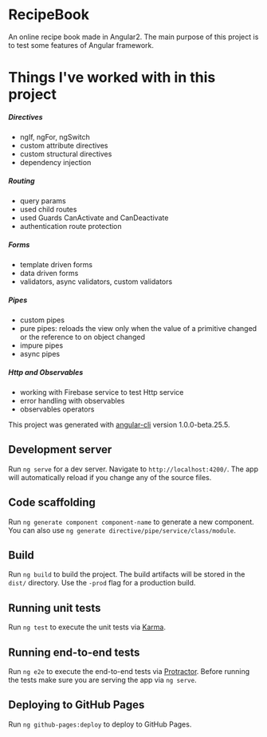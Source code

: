# RecipeBook
An online recipe book made in Angular2. The main purpose of this project is to test some features of Angular framework.

# Things I've worked with in this project
##### Directives
- ngIf, ngFor, ngSwitch
- custom attribute directives
- custom structural directives
- dependency injection

##### Routing
- query params
- used child routes
- used Guards CanActivate and CanDeactivate
- authentication route protection

##### Forms
- template driven forms
- data driven forms
- validators, async validators, custom validators

##### Pipes
- custom pipes
- pure pipes: reloads the view only when the value of a primitive changed or the reference to on object changed
- impure pipes
- async pipes

##### Http and Observables
- working with Firebase service to test Http service
- error handling with observables
- observables operators


This project was generated with [angular-cli](https://github.com/angular/angular-cli) version 1.0.0-beta.25.5.

## Development server
Run `ng serve` for a dev server. Navigate to `http://localhost:4200/`. The app will automatically reload if you change any of the source files.

## Code scaffolding

Run `ng generate component component-name` to generate a new component. You can also use `ng generate directive/pipe/service/class/module`.

## Build

Run `ng build` to build the project. The build artifacts will be stored in the `dist/` directory. Use the `-prod` flag for a production build.

## Running unit tests

Run `ng test` to execute the unit tests via [Karma](https://karma-runner.github.io).

## Running end-to-end tests

Run `ng e2e` to execute the end-to-end tests via [Protractor](http://www.protractortest.org/).
Before running the tests make sure you are serving the app via `ng serve`.

## Deploying to GitHub Pages

Run `ng github-pages:deploy` to deploy to GitHub Pages.
